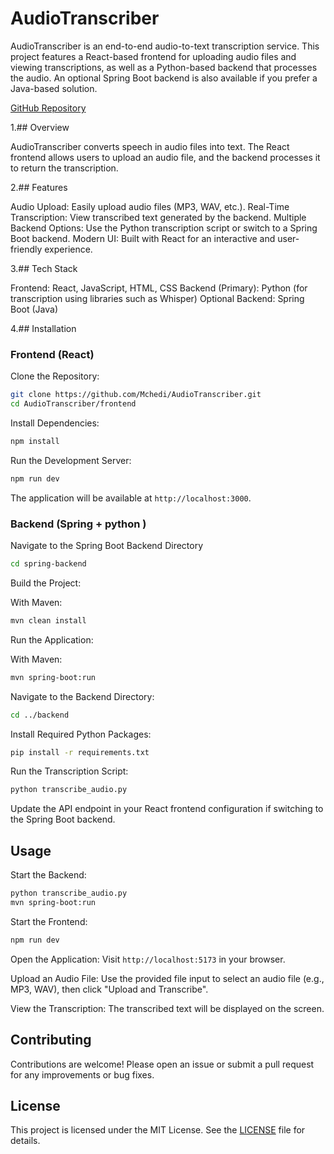 # AudioTranscriber

AudioTranscriber is an end-to-end audio-to-text transcription service. This project features a React-based frontend for uploading audio files and viewing transcriptions, as well as a Python-based backend that processes the audio. An optional Spring Boot backend is also available if you prefer a Java-based solution.

[GitHub Repository](https://github.com/Mchedi/AudioTranscriber)



1.## Overview

AudioTranscriber converts speech in audio files into text. The React frontend allows users to upload an audio file, and the backend processes it to return the transcription.

2.## Features

Audio Upload: Easily upload audio files (MP3, WAV, etc.).
Real-Time Transcription: View transcribed text generated by the backend.
Multiple Backend Options: Use the Python transcription script or switch to a Spring Boot backend.
Modern UI: Built with React for an interactive and user-friendly experience.

3.## Tech Stack

Frontend: React, JavaScript, HTML, CSS
Backend (Primary): Python (for transcription using libraries such as Whisper)
Optional Backend: Spring Boot (Java)

4.## Installation

### Frontend (React)

Clone the Repository:
```bash
git clone https://github.com/Mchedi/AudioTranscriber.git
cd AudioTranscriber/frontend
```

Install Dependencies:
```bash
npm install
```

Run the Development Server:
```bash
npm run dev
```

The application will be available at `http://localhost:3000`.

### Backend (Spring + python )


Navigate to the Spring Boot Backend Directory
```bash
cd spring-backend
```

Build the Project:

With Maven:
```bash
mvn clean install
```



Run the Application:

With Maven:
```bash
mvn spring-boot:run
```

 

Navigate to the Backend Directory:
```bash
cd ../backend
```

Install Required Python Packages:
```bash
pip install -r requirements.txt
```

Run the Transcription Script:
```bash
python transcribe_audio.py
```





Update the API endpoint in your React frontend configuration if switching to the Spring Boot backend.

## Usage

Start the Backend:
```bash
python transcribe_audio.py
mvn spring-boot:run

```

Start the Frontend:
```bash
npm run dev
```

Open the Application:
Visit `http://localhost:5173` in your browser.

Upload an Audio File:
Use the provided file input to select an audio file (e.g., MP3, WAV), then click "Upload and Transcribe".

View the Transcription:
The transcribed text will be displayed on the screen.

## Contributing

Contributions are welcome! Please open an issue or submit a pull request for any improvements or bug fixes.

## License

This project is licensed under the MIT License. See the [LICENSE](LICENSE) file for details.

